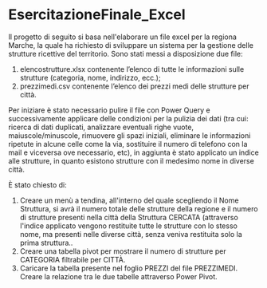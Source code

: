 # EsercitazioneFinale_Excel

Il progetto di seguito si basa nell'elaborare un file excel per la regiona Marche, la quale ha richiesto di sviluppare un sistema per la gestione delle strutture ricettive del territorio. 
Sono stati messi a disposizione due file:
1. elencostrutture.xlsx contenente lʼelenco di tutte le informazioni sulle strutture (categoria, nome, indirizzo, ecc.);
2. prezzimedi.csv contenente lʼelenco dei prezzi medi delle strutture per città.

Per iniziare è stato necessario pulire il file con Power Query e successivamente applicare delle condizioni per la pulizia dei dati (tra cui: ricerca di dati duplicati, analizzare eventuali righe vuote, maiuscole/minuscole, rimuovere gli spazi iniziali, eliminare le informazioni ripetute in alcune celle come la via, sostituire il numero di telefono con la mail e viceversa ove necessario, etc), in aggiunta è stato applicato un indice alle strutture, in quanto esistono strutture con il medesimo nome in diverse città.

È stato chiesto di:
1. Creare un menù a tendina, all'interno del quale scegliendo il Nome Struttura, si avrà il numero totale delle strutture della regione e il numero di strutture presenti nella città della Struttura CERCATA (attraverso l'indice applicato vengono restituite tutte le strutture con lo stesso nome, ma presenti nelle diverse città, senza veniva restituita solo la prima struttura..  
2. Creare una tabella pivot per mostrare il numero di strutture per CATEGORIA filtrabile per CITTÀ.
3. Caricare la tabella presente nel foglio PREZZI del file PREZZIMEDI. Creare la relazione tra le due tabelle attraverso Power Pivot.
